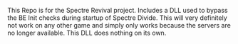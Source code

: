 This Repo is for the Spectre Revival project. Includes a DLL used to bypass the BE Init checks during startup of Spectre Divide. This will very definitely not work on any other game and simply only works because the servers are no longer available.
This DLL does nothing on its own.
